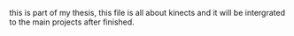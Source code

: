 this is part of my thesis, this file is all about kinects and it will be intergrated to the main projects after finished.